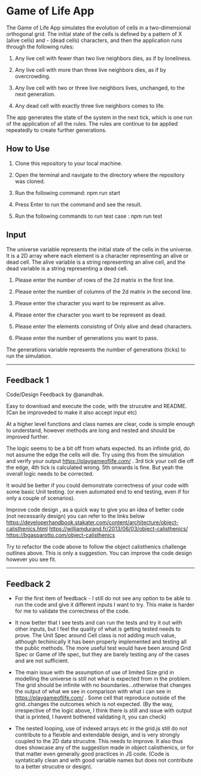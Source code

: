 
# Game of Life App

The Game of Life App simulates the evolution of cells in a two-dimensional orthogonal grid. The initial state of the cells is defined by a pattern of X (alive cells) and - (dead cells) characters, and then the application runs through the following rules:

1. Any live cell with fewer than two live neighbors dies, as if by loneliness.

2. Any live cell with more than three live neighbors dies, as if by overcrowding.

3. Any live cell with two or three live neighbors lives, unchanged, to the next generation.

4. Any dead cell with exactly three live neighbors comes to life.

The app generates the state of the system in the next tick, which is one run of the application of all the rules. The rules are continue to be applied repeatedly to create further generations.


## How to Use
1. Clone this repository to your local machine.

2. Open the terminal and navigate to the directory where the repository was cloned.

3. Run the following command: npm run start

4. Press Enter to run the command and see the result.

5. Run the following commands to run test case : npm run test


## Input
The universe variable represents the initial state of the cells in the universe. It is a 2D array where each element is a character representing an alive or dead cell. The alive variable is a string representing an alive cell, and the dead variable is a string representing a dead cell.

1. Please enter the number of rows of the 2d matrix in the first line.

2. Please enter the number of columns of the 2d matrix in the second line.

3. Please enter the character you want to be represent as alive.

4. Please enter the character you want to be represent as dead.

5. Please enter the elements consisting of Only alive and dead characters.

6. Please enter the number of generations you want to pass.

The generations variable represents the number of generations (ticks) to run the simulation.

-----
Feedback 1
-----
Code/Design Feedback by @anandhak.

Easy to download and execute the code, with the strucutre and README. (Can be improveded to make it also accept input etc)

At a higher level functions and class names are clear, code is simple enough to understand, however methods are long and nested and should be improved further.

The logic seems to be a bit off from whats expected. Its an infinite grid, do not assume the edge the cells will die. Try using this from the simulation and verify your output https://playgameoflife.com/ . 3rd tick your cell die off the edge, 4th tick is calculated wrong. 5th onwards is fine. But yeah the overall logic needs to be corrected.

It would be better if you could demonstrate correctness of your code with some basic Unit testing. (or even automated end to end testing, even if for only a couple of scenarios).

Improve code design , as a quick way to give you an idea of better code (not necessarily design) you can refer to the links below https://developerhandbook.stakater.com/content/architecture/object-calisthenics.html https://williamdurand.fr/2013/06/03/object-calisthenics/ https://bgasparotto.com/object-calisthenics

Try to refactor the code above to follow the object calisthenics challenge outlines above. This is only a suggestion. You can improve the code design however you see fit.

-----
Feedback 2
-----
* For the first item of feedback - I still do not see any option to be able to run the code and give it different inputs I want to try. This make is harder for me to validate the correctness of the code.

* It now better that I see tests and can run the tests and try it out with other inputs, but I feel the quality of what is getting tested needs to prove. The Unit Spec around Cell class is not adding much value, although techinically it has been properly implemented and testing all the public methods. The more useful test would have been around Grid Spec or Game of life spec, but they are barely testing any of the cases and are not sufficient.

* The main issue with the assumption of use of limited Size grid in modelling the universe is still not what is expected from in the problem. The grid should be infinite with no boundaries...otherwise that changes the output of what we see in comparison with what i can see in https://playgameoflife.com/  . Some cell that reproduce outside of the grid..changes the outcomes which is not expected.
(By the way, irrespective of the logic above, I think there is still and issue with  output that is printed, I havent bothered validating it, you can check)

* The nested looping, use of indexed arrays etc in the grid.js still do not contribute to a fleixble and extendable design, and is very strongly coupled to the 2D data strucutre. This needs to improve. It also thus does showcase any of the suggestion made in object calisthenics, or for that matter even generally good practices in JS code. (Code is syntatically clean and with good variable names but does not contribute to a better strucutre or design). 

 
